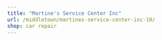 ```yaml
---
title: "Martine's Service Center Inc"
url: /middletown/martines-service-center-inc-10/
shop: car repair
---
```

